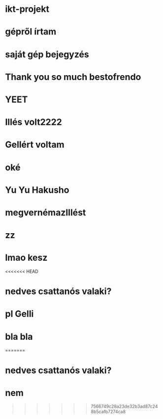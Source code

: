 # ikt-projekt
# gépről írtam
# saját gép bejegyzés
# Thank you so much bestofrendo
# YEET
# Illés volt2222
# Gellért voltam
# oké
# Yu Yu Hakusho
# megvernémazIllést
# zz
# lmao kesz
<<<<<<< HEAD
# nedves csattanós valaki? 
# pl Gelli
# bla bla 
=======
# nedves csattanós valaki?
# nem
>>>>>>> 7566749c28a23de32b3ad87c248b5cafb7274ca8
